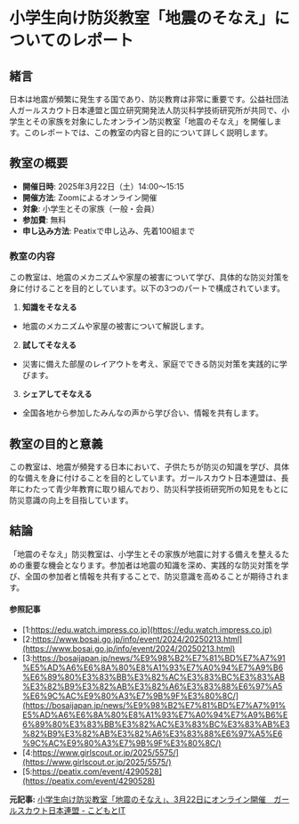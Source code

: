 # 小学生向け防災教室「地震のそなえ」についてのレポート

## 緒言

日本は地震が頻繁に発生する国であり、防災教育は非常に重要です。公益社団法人ガールスカウト日本連盟と国立研究開発法人防災科学技術研究所が共同で、小学生とその家族を対象にしたオンライン防災教室「地震のそなえ」を開催します。このレポートでは、この教室の内容と目的について詳しく説明します。

## 教室の概要

- **開催日時**: 2025年3月22日（土）14:00〜15:15
- **開催方法**: Zoomによるオンライン開催
- **対象**: 小学生とその家族（一般・会員）
- **参加費**: 無料
- **申し込み方法**: Peatixで申し込み、先着100組まで

### 教室の内容

この教室は、地震のメカニズムや家屋の被害について学び、具体的な防災対策を身に付けることを目的としています。以下の3つのパートで構成されています。

1. **知識をそなえる**
 - 地震のメカニズムや家屋の被害について解説します。

2. **試してそなえる**
 - 災害に備えた部屋のレイアウトを考え、家庭でできる防災対策を実践的に学びます。

3. **シェアしてそなえる**
 - 全国各地から参加したみんなの声から学び合い、情報を共有します。

## 教室の目的と意義

この教室は、地震が頻発する日本において、子供たちが防災の知識を学び、具体的な備えを身に付けることを目的としています。ガールスカウト日本連盟は、長年にわたって青少年教育に取り組んでおり、防災科学技術研究所の知見をもとに防災意識の向上を目指しています。

## 結論

「地震のそなえ」防災教室は、小学生とその家族が地震に対する備えを整えるための重要な機会となります。参加者は地震の知識を深め、実践的な防災対策を学び、全国の参加者と情報を共有することで、防災意識を高めることが期待されます。

#### 参照記事
- [1:https://edu.watch.impress.co.jp](https://edu.watch.impress.co.jp)
- [2:https://www.bosai.go.jp/info/event/2024/20250213.html](https://www.bosai.go.jp/info/event/2024/20250213.html)
- [3:https://bosaijapan.jp/news/%E9%98%B2%E7%81%BD%E7%A7%91%E5%AD%A6%E6%8A%80%E8%A1%93%E7%A0%94%E7%A9%B6%E6%89%80%E3%83%BB%E3%82%AC%E3%83%BC%E3%83%AB%E3%82%B9%E3%82%AB%E3%82%A6%E3%83%88%E6%97%A5%E6%9C%AC%E9%80%A3%E7%9B%9F%E3%80%8C/](https://bosaijapan.jp/news/%E9%98%B2%E7%81%BD%E7%A7%91%E5%AD%A6%E6%8A%80%E8%A1%93%E7%A0%94%E7%A9%B6%E6%89%80%E3%83%BB%E3%82%AC%E3%83%BC%E3%83%AB%E3%82%B9%E3%82%AB%E3%82%A6%E3%83%88%E6%97%A5%E6%9C%AC%E9%80%A3%E7%9B%9F%E3%80%8C/)
- [4:https://www.girlscout.or.jp/2025/5575/](https://www.girlscout.or.jp/2025/5575/)
- [5:https://peatix.com/event/4290528](https://peatix.com/event/4290528)


**元記事:** [小学生向け防災教室「地震のそなえ」、3月22日にオンライン開催　ガールスカウト日本連盟 - こどもとIT](https://edu.watch.impress.co.jp/docs/news/1669283.html)